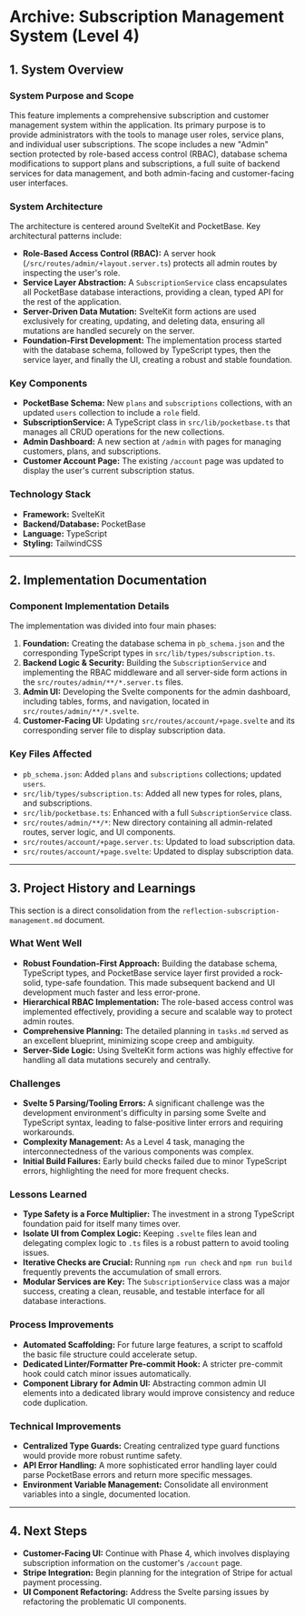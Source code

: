 # Archive: Subscription Management System (Level 4)

## 1. System Overview

### System Purpose and Scope
This feature implements a comprehensive subscription and customer management system within the application. Its primary purpose is to provide administrators with the tools to manage user roles, service plans, and individual user subscriptions. The scope includes a new "Admin" section protected by role-based access control (RBAC), database schema modifications to support plans and subscriptions, a full suite of backend services for data management, and both admin-facing and customer-facing user interfaces.

### System Architecture
The architecture is centered around SvelteKit and PocketBase. Key architectural patterns include:
- **Role-Based Access Control (RBAC):** A server hook (`/src/routes/admin/+layout.server.ts`) protects all admin routes by inspecting the user's role.
- **Service Layer Abstraction:** A `SubscriptionService` class encapsulates all PocketBase database interactions, providing a clean, typed API for the rest of the application.
- **Server-Driven Data Mutation:** SvelteKit form actions are used exclusively for creating, updating, and deleting data, ensuring all mutations are handled securely on the server.
- **Foundation-First Development:** The implementation process started with the database schema, followed by TypeScript types, then the service layer, and finally the UI, creating a robust and stable foundation.

### Key Components
- **PocketBase Schema:** New `plans` and `subscriptions` collections, with an updated `users` collection to include a `role` field.
- **SubscriptionService:** A TypeScript class in `src/lib/pocketbase.ts` that manages all CRUD operations for the new collections.
- **Admin Dashboard:** A new section at `/admin` with pages for managing customers, plans, and subscriptions.
- **Customer Account Page:** The existing `/account` page was updated to display the user's current subscription status.

### Technology Stack
- **Framework:** SvelteKit
- **Backend/Database:** PocketBase
- **Language:** TypeScript
- **Styling:** TailwindCSS

---

## 2. Implementation Documentation

### Component Implementation Details
The implementation was divided into four main phases:
1.  **Foundation:** Creating the database schema in `pb_schema.json` and the corresponding TypeScript types in `src/lib/types/subscription.ts`.
2.  **Backend Logic & Security:** Building the `SubscriptionService` and implementing the RBAC middleware and all server-side form actions in the `src/routes/admin/**/*.server.ts` files.
3.  **Admin UI:** Developing the Svelte components for the admin dashboard, including tables, forms, and navigation, located in `src/routes/admin/**/*.svelte`.
4.  **Customer-Facing UI:** Updating `src/routes/account/+page.svelte` and its corresponding server file to display subscription data.

### Key Files Affected
-   `pb_schema.json`: Added `plans` and `subscriptions` collections; updated `users`.
-   `src/lib/types/subscription.ts`: Added all new types for roles, plans, and subscriptions.
-   `src/lib/pocketbase.ts`: Enhanced with a full `SubscriptionService` class.
-   `src/routes/admin/**/*`: New directory containing all admin-related routes, server logic, and UI components.
-   `src/routes/account/+page.server.ts`: Updated to load subscription data.
-   `src/routes/account/+page.svelte`: Updated to display subscription data.

---

## 3. Project History and Learnings

This section is a direct consolidation from the `reflection-subscription-management.md` document.

### What Went Well
- **Robust Foundation-First Approach:** Building the database schema, TypeScript types, and PocketBase service layer first provided a rock-solid, type-safe foundation. This made subsequent backend and UI development much faster and less error-prone.
- **Hierarchical RBAC Implementation:** The role-based access control was implemented effectively, providing a secure and scalable way to protect admin routes.
- **Comprehensive Planning:** The detailed planning in `tasks.md` served as an excellent blueprint, minimizing scope creep and ambiguity.
- **Server-Side Logic:** Using SvelteKit form actions was highly effective for handling all data mutations securely and centrally.

### Challenges
- **Svelte 5 Parsing/Tooling Errors:** A significant challenge was the development environment's difficulty in parsing some Svelte and TypeScript syntax, leading to false-positive linter errors and requiring workarounds.
- **Complexity Management:** As a Level 4 task, managing the interconnectedness of the various components was complex.
- **Initial Build Failures:** Early build checks failed due to minor TypeScript errors, highlighting the need for more frequent checks.

### Lessons Learned
- **Type Safety is a Force Multiplier:** The investment in a strong TypeScript foundation paid for itself many times over.
- **Isolate UI from Complex Logic:** Keeping `.svelte` files lean and delegating complex logic to `.ts` files is a robust pattern to avoid tooling issues.
- **Iterative Checks are Crucial:** Running `npm run check` and `npm run build` frequently prevents the accumulation of small errors.
- **Modular Services are Key:** The `SubscriptionService` class was a major success, creating a clean, reusable, and testable interface for all database interactions.

### Process Improvements
- **Automated Scaffolding:** For future large features, a script to scaffold the basic file structure could accelerate setup.
- **Dedicated Linter/Formatter Pre-commit Hook:** A stricter pre-commit hook could catch minor issues automatically.
- **Component Library for Admin UI:** Abstracting common admin UI elements into a dedicated library would improve consistency and reduce code duplication.

### Technical Improvements
- **Centralized Type Guards:** Creating centralized type guard functions would provide more robust runtime safety.
- **API Error Handling:** A more sophisticated error handling layer could parse PocketBase errors and return more specific messages.
- **Environment Variable Management:** Consolidate all environment variables into a single, documented location.

---

## 4. Next Steps

- **Customer-Facing UI:** Continue with Phase 4, which involves displaying subscription information on the customer's `/account` page.
- **Stripe Integration:** Begin planning for the integration of Stripe for actual payment processing.
- **UI Component Refactoring:** Address the Svelte parsing issues by refactoring the problematic UI components. 